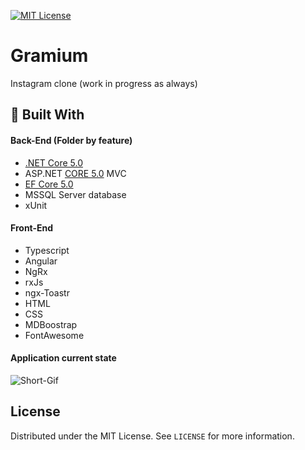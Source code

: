 [![MIT License][license-shield]][license-url]

# Gramium
Instagram clone (work in progress as always)

## :hammer: Built With
#### Back-End (Folder by feature)
- [.NET Core 5.0](https://devblogs.microsoft.com/dotnet/announcing-net-5-0/ ".NET 5.0 Changes")
- ASP.NET [CORE 5.0](https://dotnet.microsoft.com/download/dotnet/5.0 "CORE 5.0") MVC
- [EF Core 5.0](https://docs.microsoft.com/en-us/ef/core/what-is-new/ef-core-5.0/breaking-changes "EF CORE 5.0") 
- MSSQL Server database
- xUnit

#### Front-End
- Typescript
- Angular
- NgRx
- rxJs
- ngx-Toastr
- HTML
- CSS
- MDBoostrap
- FontAwesome

#### Application current state
![Short-Gif](https://i.gyazo.com/3f7615708f57719be06cca111e64f02b.gif)

## License

Distributed under the MIT License. See `LICENSE` for more information.

[license-shield]: https://img.shields.io/github/license/othneildrew/Best-README-Template.svg?style=flat-square
[license-url]: https://github.com/Dreed657/Socializer/blob/main/LICENSE
